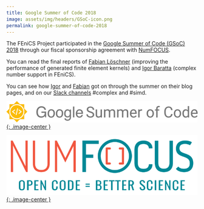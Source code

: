 ```yaml
---
title: Google Summer of Code 2018
image: assets/img/headers/GSoC-icon.png
permalink: google-summer-of-code-2018
---
```

The FEniCS Project participated in the [Google Summer of Code (GSoC) 2018](https://summerofcode.withgoogle.com/?target=_blank) through our fiscal sponsorship agreement with [NumFOCUS](https://www.numfocus.org/programs/google-summer-of-code/?target=_blank).

You can read the final reports of [Fabian Löschner](https://gist.github.com/w1th0utnam3/6ca59f112572dc166048be78d9e631c5/?target=_blank) (improving the performance of generated finite element kernels) and [Igor Baratta](https://gist.github.com/IgorBaratta/c7ca5252834f2c70efe0d233a3acecb4/?target=_blank) (complex number support in FEniCS).

You can see how [Igor](https://igorbaratta.github.io/gsoc_blog/?target=_blank) and [Fabian](https://w1th0utnam3.github.io/gsoc18/?target=_blank) got on through the summer on their blog pages, and on our [Slack channels](https://fenicsproject-slack-invite.herokuapp.com) #complex and #simd.

[![GSoC](/assets/img/gsoc/GSoC-logo.png){: .image-center }](https://developers.google.com/open-source/gsoc/)

[![NumFOCUS](/assets/img/numfocus.png){: .image-center }](https://www.numfocus.org/)

